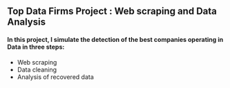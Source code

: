 ## Top Data Firms Project : Web scraping and Data Analysis


#### In this project, I simulate the detection of the best companies operating in Data in three steps:
* Web scraping
* Data cleaning
* Analysis of recovered data
